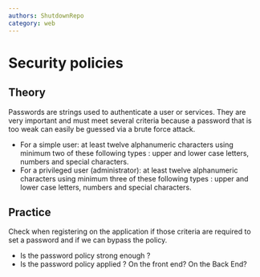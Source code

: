 ```yaml
---
authors: ShutdownRepo
category: web
---
```


# Security policies

## Theory

‌Passwords are strings used to authenticate a user or services. They are very important and must meet several criteria because a password that is too weak can easily be guessed via a brute force attack.

* For a simple user: at least twelve alphanumeric characters using minimum two of these following types : upper and lower case letters, numbers and special characters. 
* For a privileged user (administrator): at least twelve alphanumeric characters using minimum three of these following types : upper and lower case letters, numbers and special characters. 

## Practice 

Check when registering on the application if those criteria are required to set a password and if we can bypass the policy.

* Is the password policy strong enough ?
* Is the password policy applied ? On the front end? On the Back End?
